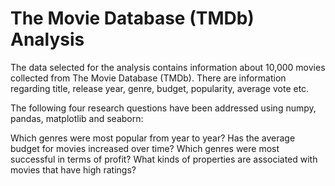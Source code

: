 # The Movie Database (TMDb) Analysis

The data selected for the analysis contains information about 10,000 movies collected from The Movie Database (TMDb). There are information regarding title, release year, genre, budget, popularity, average vote etc.

The following four research questions have been addressed using numpy, pandas, matplotlib and seaborn:

Which genres were most popular from year to year?
Has the average budget for movies increased over time?
Which genres were most successful in terms of profit?
What kinds of properties are associated with movies that have high ratings?
